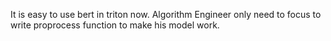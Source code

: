 It is easy to use bert in triton now.
Algorithm Engineer only need to focus to write proprocess function to make his model work.

